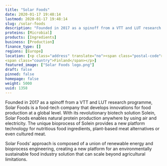 ```yaml
---
title: "Solar Foods"
date: 2020-01-17 19:48:14
lastmod: 2020-01-17 19:48:14
slug: /solar-foods
description: "Founded in 2017 as a spinoff from a VTT and LUT research programme, Solar Foods is a food-tech company that develops innovations for food production at a global level. With its revolutionary biotech solution Solein, Solar Foods enables natural protein production anywhere by using air and electricity. The unique bioprocess of Solein provides a new platform technology for nutritious food ingredients, plant-based meat alternatives or even cultured meat."
proteins: [Microbial]
products: [Ingredients]
business: [Production]
finance_type: []
regions: [Europe]
location: [<p class="address" translate="no"><span class="postal-code">00100</span> <span class="locality">Helsinki</span><br>
<span class="country">Finland</span></p>]
featured_image: ["Solar Foods logo.png"]
draft: false
pinned: false
homepage: false
weight: 5000
uuid: 1358
---
```

<p>Founded in 2017 as a spinoff from a VTT and LUT research programme, Solar Foods is a food-tech company that develops innovations for food production at a global level. With its revolutionary biotech solution Solein, Solar Foods enables natural protein production anywhere by using air and electricity. The unique bioprocess of Solein provides a new platform technology for nutritious food ingredients, plant-based meat alternatives or even cultured meat.</p>
<p>Solar Foods’ approach is composed of a union of renewable energy and bioprocess engineering, creating a new platform for an environmentally sustainable food industry solution that can scale beyond agricultural limitations.</p>
